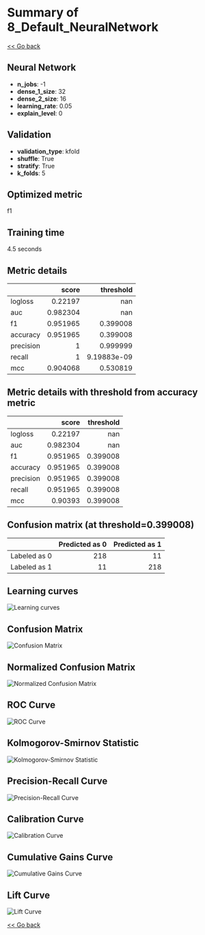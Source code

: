 # Summary of 8_Default_NeuralNetwork

[<< Go back](../README.md)


## Neural Network
- **n_jobs**: -1
- **dense_1_size**: 32
- **dense_2_size**: 16
- **learning_rate**: 0.05
- **explain_level**: 0

## Validation
 - **validation_type**: kfold
 - **shuffle**: True
 - **stratify**: True
 - **k_folds**: 5

## Optimized metric
f1

## Training time

4.5 seconds

## Metric details
|           |    score |     threshold |
|:----------|---------:|--------------:|
| logloss   | 0.22197  | nan           |
| auc       | 0.982304 | nan           |
| f1        | 0.951965 |   0.399008    |
| accuracy  | 0.951965 |   0.399008    |
| precision | 1        |   0.999999    |
| recall    | 1        |   9.19883e-09 |
| mcc       | 0.904068 |   0.530819    |


## Metric details with threshold from accuracy metric
|           |    score |   threshold |
|:----------|---------:|------------:|
| logloss   | 0.22197  |  nan        |
| auc       | 0.982304 |  nan        |
| f1        | 0.951965 |    0.399008 |
| accuracy  | 0.951965 |    0.399008 |
| precision | 0.951965 |    0.399008 |
| recall    | 0.951965 |    0.399008 |
| mcc       | 0.90393  |    0.399008 |


## Confusion matrix (at threshold=0.399008)
|              |   Predicted as 0 |   Predicted as 1 |
|:-------------|-----------------:|-----------------:|
| Labeled as 0 |              218 |               11 |
| Labeled as 1 |               11 |              218 |

## Learning curves
![Learning curves](learning_curves.png)
## Confusion Matrix

![Confusion Matrix](confusion_matrix.png)


## Normalized Confusion Matrix

![Normalized Confusion Matrix](confusion_matrix_normalized.png)


## ROC Curve

![ROC Curve](roc_curve.png)


## Kolmogorov-Smirnov Statistic

![Kolmogorov-Smirnov Statistic](ks_statistic.png)


## Precision-Recall Curve

![Precision-Recall Curve](precision_recall_curve.png)


## Calibration Curve

![Calibration Curve](calibration_curve_curve.png)


## Cumulative Gains Curve

![Cumulative Gains Curve](cumulative_gains_curve.png)


## Lift Curve

![Lift Curve](lift_curve.png)



[<< Go back](../README.md)
